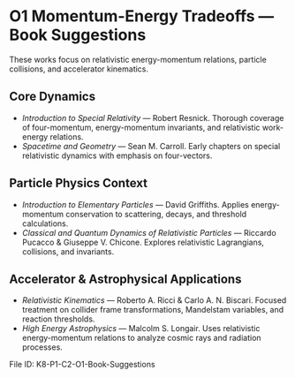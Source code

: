 # O1 Momentum-Energy Tradeoffs — Book Suggestions

These works focus on relativistic energy-momentum relations, particle collisions, and accelerator kinematics.

## Core Dynamics
- *Introduction to Special Relativity* — Robert Resnick. Thorough coverage of four-momentum, energy-momentum invariants, and relativistic work-energy relations.
- *Spacetime and Geometry* — Sean M. Carroll. Early chapters on special relativistic dynamics with emphasis on four-vectors.

## Particle Physics Context
- *Introduction to Elementary Particles* — David Griffiths. Applies energy-momentum conservation to scattering, decays, and threshold calculations.
- *Classical and Quantum Dynamics of Relativistic Particles* — Riccardo Pucacco & Giuseppe V. Chicone. Explores relativistic Lagrangians, collisions, and invariants.

## Accelerator & Astrophysical Applications
- *Relativistic Kinematics* — Roberto A. Ricci & Carlo A. N. Biscari. Focused treatment on collider frame transformations, Mandelstam variables, and reaction thresholds.
- *High Energy Astrophysics* — Malcolm S. Longair. Uses relativistic energy-momentum relations to analyze cosmic rays and radiation processes.

File ID: K8-P1-C2-O1-Book-Suggestions
